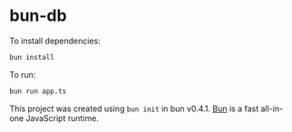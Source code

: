 # bun-db

To install dependencies:

```bash
bun install
```

To run:

```bash
bun run app.ts
```

This project was created using `bun init` in bun v0.4.1. [Bun](https://bun.sh) is a fast all-in-one JavaScript runtime.
